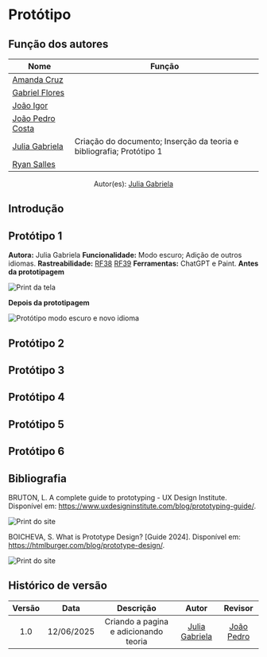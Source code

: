 # Protótipo

## Função dos autores
| Nome                 | Função                                                            | 
|----------------------|----------------------------------------------------------------   |
|[Amanda Cruz](https://github.com/mandicrz)|| 
|[Gabriel Flores](https://github.com/Gabrielfcoelho)|| 
|[João Igor](https://github.com/JoaoPC10)|| 
|[João Pedro Costa](https://github.com/johnaopedro)|| 
|[Julia Gabriela](https://github.com/JuliaGabP)|Criação do documento; Inserção da teoria e bibliografia; Protótipo 1| 
|[Ryan Salles](https://github.com/RA-Salles)|| 
<center>
    Autor(es): 
    <a href="https://github.com/JuliaGabP" target="_blank">Julia Gabriela</a>
</center>

## Introdução
## Protótipo 1
**Autora:** Julia Gabriela
**Funcionalidade:** Modo escuro; Adição de outros idiomas.
**Rastreabilidade:** [RF38](../../elicitacao/requisitos_elicitados.md) [RF39](../../elicitacao/requisitos_elicitados.md) 
**Ferramentas:** ChatGPT e Paint.
**Antes da prototipagem**
<div style="text-align: left;">
    <img src="../../assets/prototipo/prototipo1.0.jpeg" alt="Print da tela">
</div>

**Depois da prototipagem**
<div style="text-align: left;">
    <img src="../../assets/prototipo/prototipo1.1.jpeg" alt="Protótipo modo escuro e novo idioma">
</div>

## Protótipo 2
## Protótipo 3
## Protótipo 4
## Protótipo 5
## Protótipo 6

## Bibliografia
BRUTON, L. A complete guide to prototyping - UX Design Institute. Disponível em: <https://www.uxdesigninstitute.com/blog/prototyping-guide/>.
<div style="text-align: left;">
    <img src="../../assets/referencias/prototipo/referencia_prototipo1.jpeg" alt="Print do site">
</div>

BOICHEVA, S. What is Prototype Design? [Guide 2024]. Disponível em: <https://htmlburger.com/blog/prototype-design/>.
<div style="text-align: left;">
    <img src="../../assets/referencias/prototipo/referencia_prototipo2.jpeg" alt="Print do site">
</div>

## Histórico de versão
| Versão |    Data    |    Descrição     |         Autor         |       Revisor      |
| :----: | :--------: | :--------------: | :-------------------: | :----------------: |
|  1.0   | 12/06/2025 | Criando a pagina e adicionando teoria | [Julia Gabriela](https://github.com/JuliaGabP) | [João Pedro](https://github.com/johnaopedro) |
